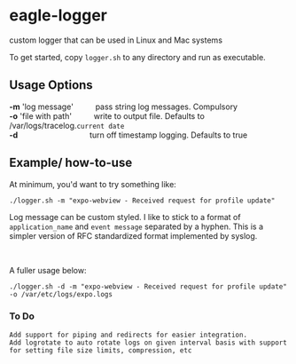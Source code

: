 # eagle-logger
custom logger that can be used in Linux and Mac systems

To get started, copy ```logger.sh``` to any directory and run as executable.

## Usage Options
**-m** 'log message' &emsp; &emsp; pass string log messages. Compulsory<br />
**-o** 'file with path' &emsp; &emsp; write to output file. Defaults to /var/logs/tracelog.```current date``` <br />
**-d** 			  &emsp; &emsp; &emsp;  &emsp; &emsp;  &emsp;  &emsp; turn off timestamp logging. Defaults to true<br />

## Example/ how-to-use
At minimum, you'd want to try something like:
```
./logger.sh -m "expo-webview - Received request for profile update"
```
Log message can be custom styled. I like to stick to a format of ```application_name``` and ```event message``` separated by a hyphen. This is a simpler version of RFC standardized format implemented by syslog.

<br />

A fuller usage below:
```
./logger.sh -d -m "expo-webview - Received request for profile update" -o /var/etc/logs/expo.logs
```

### To Do
```
Add support for piping and redirects for easier integration.
Add logrotate to auto rotate logs on given interval basis with support for setting file size limits, compression, etc
```
